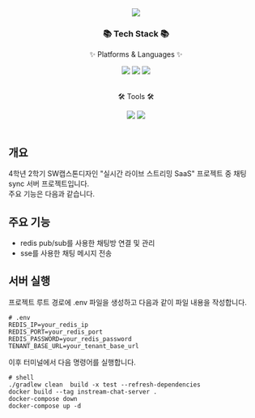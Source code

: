 <div align=center>
	<img src="https://capsule-render.vercel.app/api?type=waving&color=auto&height=200&section=header&text=Chat%20Sync%20Server&fontSize=90" />	
</div>
<div align=center>
	<h3>📚 Tech Stack 📚</h3>
	<p>✨ Platforms & Languages ✨</p>
</div>
<div align="center">
	<img src="https://img.shields.io/badge/Java-007396?style=flat&logo=Conda-Forge&logoColor=white" />
	<img src="https://img.shields.io/badge/Spring-6DB33F?style=flat&logo=Spring&logoColor=white" />
	<img src="https://img.shields.io/badge/redis-DC382D?style=flat&logo=redis&logoColor=white" />

</div>
<br>
<div align=center>
	<p>🛠 Tools 🛠</p>
</div>
<div align=center>
	<img src="https://img.shields.io/badge/IntelliJ%20IDEA-2C2255?style=flat&logo=intellijidea&logoColor=white" />
	<img src="https://img.shields.io/badge/GitHub-181717?style=flat&logo=GitHub&logoColor=white" />
</div>
<br>

## 개요
4학년 2학기 SW캡스톤디자인 "실시간 라이브 스트리밍 SaaS" 프로젝트 중 채팅 sync 서버 프로젝트입니다.
<br/>
주요 기능은 다음과 같습니다.

## 주요 기능
+ redis pub/sub를 사용한 채팅방 연결 및 관리
+ sse를 사용한 채팅 메시지 전송

## 서버 실행

프로젝트 루트 경로에 .env 파일을 생성하고 다음과 같이 파일 내용을 작성합니다.
```dotenv
# .env
REDIS_IP=your_redis_ip
REDIS_PORT=your_redis_port
REDIS_PASSWORD=your_redis_password 
TENANT_BASE_URL=your_tenant_base_url
```

이후 터미널에서 다음 명령어를 실행합니다.
```shell
# shell
./gradlew clean  build -x test --refresh-dependencies
docker build --tag instream-chat-server .
docker-compose down
docker-compose up -d
```
